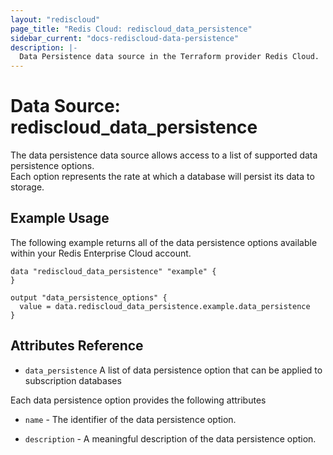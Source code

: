 ```yaml
---
layout: "rediscloud"
page_title: "Redis Cloud: rediscloud_data_persistence"
sidebar_current: "docs-rediscloud-data-persistence"
description: |-
  Data Persistence data source in the Terraform provider Redis Cloud.
---
```


# Data Source: rediscloud_data_persistence

The data persistence data source allows access to a list of supported data persistence options.  
Each option represents the rate at which a database will persist its data to storage.

## Example Usage

The following example returns all of the data persistence options available within your Redis Enterprise Cloud account.

```hcl-terraform
data "rediscloud_data_persistence" "example" {
}

output "data_persistence_options" {
  value = data.rediscloud_data_persistence.example.data_persistence
}
```

## Attributes Reference

* `data_persistence` A list of data persistence option that can be applied to subscription databases

Each data persistence option provides the following attributes

* `name` - The identifier of the data persistence option.

* `description` - A meaningful description of the data persistence option.
